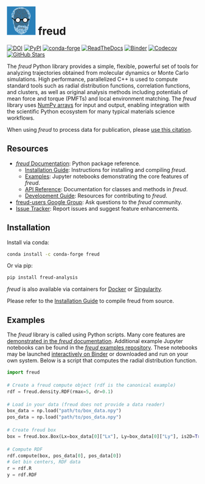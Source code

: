 # <img src="https://raw.githubusercontent.com/glotzerlab/freud/master/doc/source/images/freud_favicon.png" width="75" height="75"> freud

[![DOI](https://zenodo.org/badge/DOI/10.5281/zenodo.166564.svg)](https://doi.org/10.5281/zenodo.166564)
[![PyPI](https://img.shields.io/pypi/v/freud-analysis.svg)](https://pypi.org/project/freud-analysis/)
[![conda-forge](https://img.shields.io/conda/vn/conda-forge/freud.svg)](https://anaconda.org/conda-forge/freud)
[![ReadTheDocs](https://readthedocs.org/projects/freud/badge/?version=latest)](https://freud.readthedocs.io/en/latest/?badge=latest)
[![Binder](https://mybinder.org/badge_logo.svg)](https://mybinder.org/v2/gh/glotzerlab/freud-examples/master?filepath=index.ipynb)
[![Codecov](https://codecov.io/gh/glotzerlab/freud/branch/master/graph/badge.svg)](https://codecov.io/gh/glotzerlab/freud)
[![GitHub Stars](https://img.shields.io/github/stars/glotzerlab/freud.svg?style=social)](https://github.com/glotzerlab/freud)

The *freud* Python library provides a simple, flexible, powerful set of tools for analyzing trajectories obtained from molecular dynamics or Monte Carlo simulations.
High performance, parallelized C++ is used to compute standard tools such as radial distribution functions, correlation functions, and clusters, as well as original analysis methods including potentials of mean force and torque (PMFTs) and local environment matching.
The *freud* library uses [NumPy arrays](https://www.numpy.org/) for input and output, enabling integration with the scientific Python ecosystem for many typical materials science workflows.

When using *freud* to process data for publication, please [use this citation](https://doi.org/10.5281/zenodo.166564).

## Resources

- [*freud* Documentation](https://freud.readthedocs.io/):
  Python package reference.
  - [Installation Guide](https://freud.readthedocs.io/en/stable/installation.html):
    Instructions for installing and compiling *freud*.
  - [Examples](https://freud.readthedocs.io/en/stable/examples.html):
    Jupyter notebooks demonstrating the core features of *freud*.
  - [API Reference](https://freud.readthedocs.io/en/stable/modules.html):
    Documentation for classes and methods in *freud*.
  - [Development Guide](https://freud.readthedocs.io/en/stable/development.html):
    Resources for contributing to *freud*.
- [freud-users Google Group](https://groups.google.com/d/forum/freud-users):
  Ask questions to the *freud* community.
- [Issue Tracker](https://github.com/glotzerlab/freud/issues):
  Report issues and suggest feature enhancements.

## Installation

Install via conda:

```bash
conda install -c conda-forge freud
```

Or via pip:
```bash
pip install freud-analysis
```

*freud* is also available via containers for [Docker](https://hub.docker.com/r/glotzerlab/software) or [Singularity](https://singularity-hub.org/collections/1663).

Please refer to the [Installation Guide](https://freud.readthedocs.io/en/stable/installation.html) to compile freud from source.

## Examples

The *freud* library is called using Python scripts.
Many core features are [demonstrated in the *freud* documentation](https://freud.readthedocs.io/en/stable/examples.html).
Additional example Jupyter notebooks can be found in the [*freud* examples repository](https://github.com/glotzerlab/freud-examples).
These notebooks may be launched [interactively on Binder](https://mybinder.org/v2/gh/glotzerlab/freud-examples/master?filepath=index.ipynb)
or downloaded and run on your own system.
Below is a script that computes the radial distribution function.

```python
import freud

# Create a freud compute object (rdf is the canonical example)
rdf = freud.density.RDF(rmax=5, dr=0.1)

# Load in your data (freud does not provide a data reader)
box_data = np.load("path/to/box_data.npy")
pos_data = np.load("path/to/pos_data.npy")

# Create freud box
box = freud.box.Box(Lx=box_data[0]["Lx"], Ly=box_data[0]["Ly"], is2D=True)

# Compute RDF
rdf.compute(box, pos_data[0], pos_data[0])
# Get bin centers, RDF data
r = rdf.R
y = rdf.RDF
```

